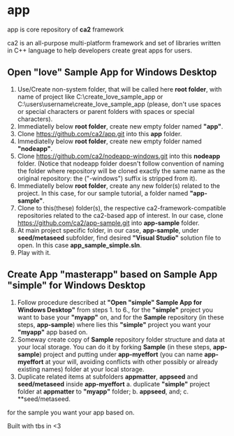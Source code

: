 # app

app is core repository of **ca2** framework

ca2 is an all-purpose multi-platform framework and set of libraries written in C++ language to help developers create great apps for users.


## Open "love" Sample App for Windows Desktop

1. Use/Create non-system folder, that will be called here **root folder**, with name of project like C:\create_love_sample_app or C:\users\username\create_love_sample_app (please, don't use spaces or special characters or parent folders with spaces or special characters).
2. Immediatelly below **root folder**, create new empty folder named **"app"**. 
3. Clone https://github.com/ca2/app.git into this **app** folder.
4. Immediatelly below **root folder**, create new empty folder named **"nodeapp"**. 
5. Clone https://github.com/ca2/nodeapp-windows.git into this **nodeapp** folder. (Notice that nodeapp folder doesn't follow convention of naming the folder where repository will be cloned exactly the same name as the original repository: the **<dash-platform>** ("-windows") suffix is stripped from it).
6. Immediatelly below **root folder**, create any new folder(s) related to the project. In this case, for our sample tutorial, a folder named **"app-sample"**. 
7. Clone to this(these) folder(s), the respective ca2-framework-compatible repositories related to the ca2-based app of interest. In our case, clone https://github.com/ca2/app-sample.git into **app-sample** folder.
8. At main project specific folder, in our case, **app-sample**, under **seed/metaseed** subfolder, find desired **"Visual Studio"** solution file to open. In this case **app_sample_simple.sln**.
9. Play with it.


## Create App "masterapp" based on Sample App "simple" for Windows Desktop

1. Follow procedure described at **"Open "simple" Sample App for Windows Desktop"** from steps 1. to 6., for the **"simple"** project you want to base your **"myapp"** on, and for the **Sample** repository (in these steps, **app-sample**) where lies this **"simple"** project you want your **"myapp"** app based on.
2. Someway create copy of **Sample** repository folder structure and data at your local storage. You can do it by forking **Sample** (in these steps, **app-sample**) project and putting under **app-myeffort** (you can name **app-myeffort** at your will, avoiding conflicts with other possibly or already existing names) folder at your local storage.
3. Duplicate related items at subfolders **appmatter**, **appseed** and **seed/metaseed** inside **app-myeffort**
a. duplicate **"simple"** project folder at **appmatter** to **"myapp"** folder;
b. **appseed**, and;
c. **seed/metaseed.

for the sample you want your app based on.



Built with tbs in <3
